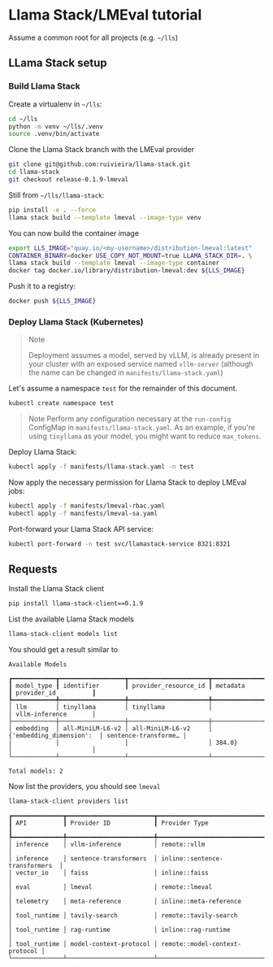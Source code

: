 # Llama Stack/LMEval tutorial

Assume a common root for all projects (e.g. `~/lls`)

## LLama Stack setup


### Build Llama Stack

Create a virtualenv in `~/lls`:

```sh
cd ~/lls
python -m venv ~/lls/.venv
source .venv/bin/activate
```

Clone the Llama Stack branch with the LMEval provider

```sh
git clone git@github.com:ruivieira/llama-stack.git
cd llama-stack
git checkout release-0.1.9-lmeval
```

Still from `~/lls/llama-stack`:

```sh
pip install -e . --force
llama stack build --template lmeval --image-type venv
```

You can now build the container image

```sh
export LLS_IMAGE="quay.io/<my-username>/distribution-lmeval:latest"
CONTAINER_BINARY=docker USE_COPY_NOT_MOUNT=true LLAMA_STACK_DIR=. \
llama stack build --template lmeval --image-type container
docker tag docker.io/library/distribution-lmeval:dev ${LLS_IMAGE}
```

Push it to a registry:

```sh
docker push ${LLS_IMAGE}
```

### Deploy Llama Stack (Kubernetes)

> Note
>
> Deployment assumes a model, served by vLLM, is already present in your cluster
> with an exposed service named `vllm-server` (although the name can be changed in `manifests/llama-stack.yaml`)

Let's assume a namespace `test` for the remainder of this document.

```sh
kubectl create namespace test
```

> Note
> Perform any configuration necessary at the `run-config` ConfigMap in `manifests/llama-stack.yaml`.
> As an example, if you're using `tinyllama` as your model, you might want to reduce `max_tokens`.

Deploy Llama Stack:

```sh
kubectl apply -f manifests/llama-stack.yaml -n test
```

Now apply the necessary permission for Llama Stack to deploy LMEval jobs:

```sh
kubectl apply -f manifests/lmeval-rbac.yaml
kubectl apply -f manifests/lmeval-sa.yaml
```

Port-forward your Llama Stack API service:

```sh
kubectl port-forward -n test svc/llamastack-service 8321:8321
```

## Requests

Install the Llama Stack client

```sh
pip install llama-stack-client==0.1.9
```

List the available Llama Stack models

```sh
llama-stack-client models list
```

You should get a result similar to

```text
Available Models

┏━━━━━━━━━━━━┳━━━━━━━━━━━━━━━━━━┳━━━━━━━━━━━━━━━━━━━━━━┳━━━━━━━━━━━━━━━━━━━━━━━━━━┳━━━━━━━━━━━━━━━━━━━━━━┓
┃ model_type ┃ identifier       ┃ provider_resource_id ┃ metadata                 ┃ provider_id          ┃
┡━━━━━━━━━━━━╇━━━━━━━━━━━━━━━━━━╇━━━━━━━━━━━━━━━━━━━━━━╇━━━━━━━━━━━━━━━━━━━━━━━━━━╇━━━━━━━━━━━━━━━━━━━━━━┩
│ llm        │ tinyllama        │ tinyllama            │                          │ vllm-inference       │
├────────────┼──────────────────┼──────────────────────┼──────────────────────────┼──────────────────────┤
│ embedding  │ all-MiniLM-L6-v2 │ all-MiniLM-L6-v2     │ {'embedding_dimension':  │ sentence-transforme… │
│            │                  │                      │ 384.0}                   │                      │
└────────────┴──────────────────┴──────────────────────┴──────────────────────────┴──────────────────────┘

Total models: 2
```

Now list the providers, you should see `lmeval`

```sh
llama-stack-client providers list
```

```text
┏━━━━━━━━━━━━━━┳━━━━━━━━━━━━━━━━━━━━━━━━┳━━━━━━━━━━━━━━━━━━━━━━━━━━━━━━━━┓
┃ API          ┃ Provider ID            ┃ Provider Type                  ┃
┡━━━━━━━━━━━━━━╇━━━━━━━━━━━━━━━━━━━━━━━━╇━━━━━━━━━━━━━━━━━━━━━━━━━━━━━━━━┩
│ inference    │ vllm-inference         │ remote::vllm                   │
│ inference    │ sentence-transformers  │ inline::sentence-transformers  │
│ vector_io    │ faiss                  │ inline::faiss                  │
│ eval         │ lmeval                 │ remote::lmeval                 │
│ telemetry    │ meta-reference         │ inline::meta-reference         │
│ tool_runtime │ tavily-search          │ remote::tavily-search          │
│ tool_runtime │ rag-runtime            │ inline::rag-runtime            │
│ tool_runtime │ model-context-protocol │ remote::model-context-protocol │
└──────────────┴────────────────────────┴────────────────────────────────┘
```

